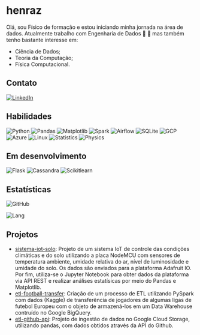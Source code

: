 # **henraz**

Olá, sou Físico de formação e estou iniciando minha jornada na área de dados. 
Atualmente trabalho com Engenharia de Dados :construction_worker: :game_die: mas também tenho bastante interesse em:

- Ciência de Dados;
- Teoria da Computação;
- Física Computacional.

## **Contato**

[![LinkedIn](https://img.shields.io/badge/LinkedIn-fffdc1?style=for-the-badge&logo=linkedin&logoColor=000)](https://www.linkedin.com/in/henraz/)

## **Habilidades**

![Python](https://img.shields.io/badge/Python-fffdc1?style=for-the-badge&logo=python)
![Pandas](https://img.shields.io/badge/Pandas-fffdc1?style=for-the-badge&logo=pandas&logoColor=000)
![Matplotlib](https://img.shields.io/badge/Pandas-fffdc1?style=for-the-badge&logo=matplotlib&logoColor=000)
![Spark](https://img.shields.io/badge/Spark-fffdc1?style=for-the-badge&logo=apachespark)
![Airflow](https://img.shields.io/badge/Airflow-fffdc1?style=for-the-badge&logo=apacheairflow&logoColor=000)
![SQLite](https://img.shields.io/badge/SQLite-fffdc1?style=for-the-badge&logo=sqlite&logoColor=000)
![GCP](https://img.shields.io/badge/Google_Cloud-fffdc1?style=for-the-badge&logo=google-cloud)
![Azure](https://img.shields.io/badge/Azure-fffdc1?style=for-the-badge&logo=microsoftazure&logoColor=0055ff)
![Linux](https://img.shields.io/badge/Linux-fffdc1?style=for-the-badge&logo=linux&logoColor=000)
![Statistics](https://img.shields.io/badge/statsiticcs-fffdc1?style=for-the-badge&logo=Statistics&logoColor=000)
![Physics](https://img.shields.io/badge/physics-fffdc1?style=for-the-badge&logo=Physics&logoColor=000)

## **Em desenvolvimento**

![Flask](https://img.shields.io/badge/Flask-fffdc1?style=for-the-badge&logo=flask&logoColor=000)
![Cassandra](https://img.shields.io/badge/Cassandra-fffdc1?style=for-the-badge&logo=apachecassandra&logoColor=000)
![Scikitlearn](https://img.shields.io/badge/Scikit-learn-fffdc1?style=for-the-badge&logo=scikitlearn&logoColor=000)

## **Estatísticas**

![GitHub](https://github-readme-stats.vercel.app/api?username=henraz&theme=transparent&bg_color=fffdc1&show_icons=true&icon_color=fe9402&title_color=ff9400&text_color=000000)


![Lang](https://github-readme-stats-git-masterrstaa-rickstaa.vercel.app/api/top-langs/?username=henraz&layout=compact&bg_color=fffdc1&title_color=ff9400&text_color=000000)

## **Projetos**

- [sistema-iot-solo](https://github.com/henraz/sistema-IoT-solo): Projeto de um sistema IoT de controle das condições climáticas e do solo utilizando a placa NodeMCU com sensores de temperatura ambiente, umidade relativa do ar, nível de luminosidade e umidade do solo. Os dados são enviados para a plataforma Adafruit IO. Por fim, utiliza-se o Jupyter Notebook para obter dados da plataforma via API REST e realizar análises estatísicas por meio do Pandas e Matplotlib.
- [etl-football-transfer](https://github.com/henraz/etl-football-transfer): Criação de um processo de ETL utilizando PySpark com dados (Kaggle) de transferência de jogadores de algumas ligas de futebol Europeu com o objeto de armazená-los em um Data Warehouse contruído no Google BigQuery.
- [etl-github-api](https://github.com/henraz/etl-github-api): Projeto de ingestão de dados no Google Cloud Storage, utilizando pandas, com dados obtidos através da API do Github.
